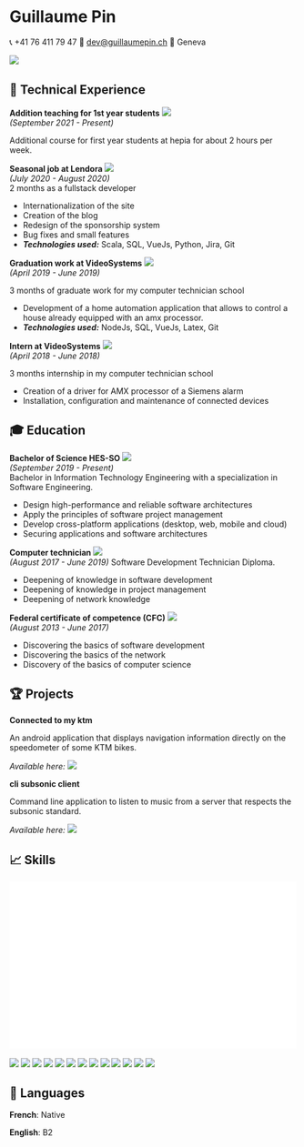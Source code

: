 # Guillaume Pin

📞 +41 76 411 79 47 📧 dev@guillaumepin.ch 🚩 Geneva

<a href="https://github.com/pinginfo"><img src="https://external-content.duckduckgo.com/iu/?u=https%3A%2F%2Fpngimg.com%2Fuploads%2Fgithub%2Fgithub_PNG58.png&f=1&nofb=1" width="32px"></a>

## 💼 Technical Experience
**Addition teaching for 1st year students** <img src="https://external-content.duckduckgo.com/iu/?u=http%3A%2F%2Fwww.nanotribology.org%2FSwissJapanese2014%2FLOGO_hepia_EPMT-EPHJ-SMT.jpg&f=1&nofb=1" width="128"><br> _(September 2021 - Present)_

Additional course for first year students at hepia for about 2 hours per week.

**Seasonal job at Lendora** <img src="https://external-content.duckduckgo.com/iu/?u=https%3A%2F%2Fflowfin.tech%2Fwp-content%2Fuploads%2F2019%2F11%2Flendora-logo.png&f=1&nofb=1" width="128"><br> _(July 2020 - August 2020)_<br>
2 months as a fullstack developer
 - Internationalization of the site
 - Creation of the blog
 - Redesign of the sponsorship system
 - Bug fixes and small features
 - **_Technologies used:_** Scala, SQL, VueJs, Python, Jira, Git

**Graduation work at VideoSystems** <img src="https://www.vidsys.ch/templates/captain/img/interface/logo.png" width="128"><br> _(April 2019 - June 2019)_

3 months of graduate work for my computer technician school

 - Development of a home automation application that allows to control a house already equipped with an amx processor.
 - **_Technologies used:_** NodeJs, SQL, VueJs, Latex, Git

**Intern at VideoSystems** <img src="https://www.vidsys.ch/templates/captain/img/interface/logo.png" width="128"><br> _(April 2018 - June 2018)_

3 months internship in my computer technician school

 - Creation of a driver for AMX processor of a Siemens alarm
 - Installation, configuration and maintenance of connected devices

## 🎓 Education

**Bachelor of Science HES-SO** <img src="https://external-content.duckduckgo.com/iu/?u=http%3A%2F%2Fwww.nanotribology.org%2FSwissJapanese2014%2FLOGO_hepia_EPMT-EPHJ-SMT.jpg&f=1&nofb=1" width="128"><br>_(September 2019 - Present)_<br>
Bachelor in Information Technology Engineering with a specialization in Software Engineering.

 - Design high-performance and reliable software architectures
 - Apply the principles of software project management
 - Develop cross-platform applications (desktop, web, mobile and cloud)
 - Securing applications and software architectures

**Computer technician** <img src="https://external-content.duckduckgo.com/iu/?u=https%3A%2F%2Fedu.ge.ch%2Fsite%2Fcfpt%2Fwp-content%2Fuploads%2Fsites%2F112%2F2016%2F02%2Flogo-cfpt-site.png&f=1&nofb=1" width="32"><br>_(August 2017 - June 2019)_
Software Development Technician Diploma.

 - Deepening of knowledge in software development
 - Deepening of knowledge in project management
 - Deepening of network knowledge


**Federal certificate of competence (CFC)** <img src="https://external-content.duckduckgo.com/iu/?u=https%3A%2F%2Fedu.ge.ch%2Fsite%2Fcfpt%2Fwp-content%2Fuploads%2Fsites%2F112%2F2016%2F02%2Flogo-cfpt-site.png&f=1&nofb=1" width="32"><br>_(August 2013 - June 2017)_

 - Discovering the basics of software development
 - Discovering the basics of the network
 - Discovery of the basics of computer science

## 🏆 Projects

**Connected to my ktm** 

An android application that displays navigation information directly on the speedometer of some KTM bikes.

_Available here:_  <a href="https://github.com/pinginfo/Connected-to-my-ktm"><img src="https://img.shields.io/badge/GitHub-100000?style=for-the-badge&logo=github&logoColor=white"></a><br>

**cli subsonic client** 

Command line application to listen to music from a server that respects the subsonic standard. 

_Available here:_  <a href="https://github.com/pinginfo/cli_subsonic_client"><img src="https://img.shields.io/badge/GitHub-100000?style=for-the-badge&logo=github&logoColor=white"></a><br>

## 📈 Skills

![stats](https://raw.githubusercontent.com/pinginfo/github-stats/87e5a234e5150d355b25da086e4d276d8886d980/generated/languages.svg)

<img src="https://cdn.jsdelivr.net/gh/devicons/devicon/icons/linux/linux-plain.svg" width="64"/>
<img src="https://external-content.duckduckgo.com/iu/?u=https%3A%2F%2Fcdn.freebiesupply.com%2Flogos%2Flarge%2F2x%2Fc-2975-logo-png-transparent.png&f=1&nofb=1" width="64">
<img src="https://cdn.jsdelivr.net/gh/devicons/devicon/icons/go/go-original.svg" width="64"/>
<img src="https://cdn.jsdelivr.net/gh/devicons/devicon/icons/git/git-plain.svg" width="64"/>
<img src="https://cdn.jsdelivr.net/gh/devicons/devicon/icons/javascript/javascript-original.svg" width="64"/>
<img src="https://cdn.jsdelivr.net/gh/devicons/devicon/icons/scala/scala-original.svg" width="64"/>
<img src="https://cdn.jsdelivr.net/gh/devicons/devicon/icons/java/java-original.svg" width="64"/>
<img src="https://cdn.jsdelivr.net/gh/devicons/devicon/icons/kotlin/kotlin-original.svg" width="64"/>
<img src="https://cdn.jsdelivr.net/gh/devicons/devicon/icons/python/python-original.svg" width="64"/>
<img src="https://cdn.jsdelivr.net/gh/devicons/devicon/icons/docker/docker-original.svg" width="64"/>
<img src="https://cdn.jsdelivr.net/gh/devicons/devicon/icons/tensorflow/tensorflow-original.svg" width="64"/>
<img src="https://cdn.jsdelivr.net/gh/devicons/devicon/icons/kubernetes/kubernetes-plain.svg" width="64">
<img src="https://www.latex-project.org/img/latex-project-logo.svg" width="128">


## 💬 Languages
**French**: Native

**English**: B2
